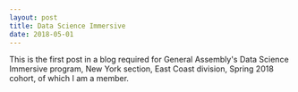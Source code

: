 ```yaml
---
layout: post
title: Data Science Immersive
date: 2018-05-01
---
```


This is the first post in a blog required for General Assembly's Data Science Immersive program, New York section, East Coast division, Spring 2018 cohort, of which I am a member.